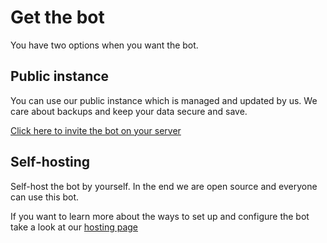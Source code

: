# Get the bot

You have two options when you want the bot.

## Public instance

You can use our public instance which is managed and updated by us. We care about backups and keep your data secure
and save.

[Click here to invite the bot on your server](https://discord.com/api/oauth2/authorize?client_id=871322553698906142&permissions=1342532672&scope=bot%20applications.commands)

## Self-hosting

Self-host the bot by yourself. In the end we are open source and everyone can use this bot.

If you want to learn more about the ways to set up and configure the bot take a look at our [hosting page](./hosting.md)
